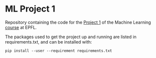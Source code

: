 # ML Project 1

Repository containing the code for the [Project 1](https://github.com/epfml/ML_course/blob/master/projects/project1/project1_description.pdf) of the Machine Learning [course](https://www.epfl.ch/labs/mlo/machine-learning-cs-433/) at EPFL.

The packages used to get the project up and running are listed in requirements.txt, and can be installed with:

```shell
pip install --user --requirement requirements.txt



```
